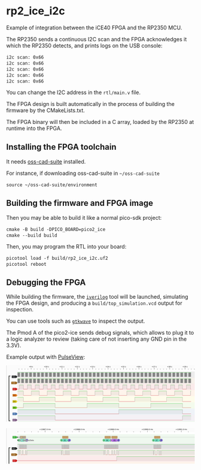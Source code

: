 # rp2_ice_i2c

Example of integration between the iCE40 FPGA and the RP2350 MCU.

The RP2350 sends a continuous I2C scan and the FPGA acknowledges it which the RP2350 detects,
and prints logs on the USB console:

```
i2c scan: 0x66
i2c scan: 0x66
i2c scan: 0x66
i2c scan: 0x66
i2c scan: 0x66
```

You can change the I2C address in the `rtl/main.v` file.

The FPGA design is built automatically in the process of building the firmware by the CMakeLists.txt.

The FPGA binary will then be included in a C array, loaded by the RP2350 at runtime into the FPGA.

## Installing the FPGA toolchain

It needs [oss-cad-suite](https://github.com/YosysHQ/oss-cad-suite-build) installed.

For instance, if downloading oss-cad-suite in `~/oss-cad-suite`

```
source ~/oss-cad-suite/environment
```

## Building the firmware and FPGA image

Then you may be able to build it like a normal pico-sdk project:

```
cmake -B build -DPICO_BOARD=pico2_ice
cmake --build build
```

Then, you may program the RTL into your board:

```
picotool load -f build/rp2_ice_i2c.uf2
picotool reboot
```

## Debugging the FPGA
While building the firmware, the [`iverilog`](https://steveicarus.github.io/iverilog/) tool will be launched,
simulating the FPGA design, and producing a `build/top_simulation.vcd` output for inspection.

You can use tools such as [`gtkwave`](https://github.com/gtkwave/gtkwave) to inspect the output.

The Pmod A of the pico2-ice sends debug signals, which allows to plug it to a logic analyzer to review
(taking care of not inserting any GND pin in the 3.3V).

Example output with [PulseView](https://sigrok.org/wiki/Pulseview):

![](img/screenshot1.png)

![](img/screenshot2.png)

